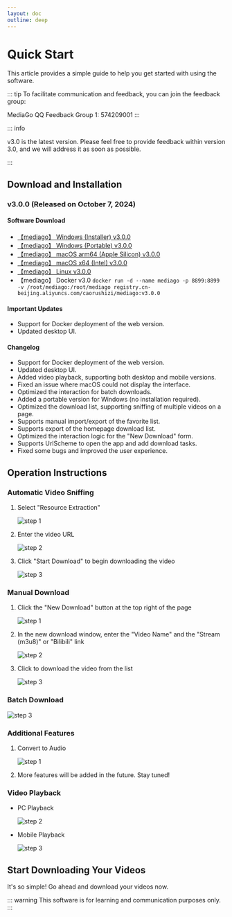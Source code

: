 ```yaml
---
layout: doc
outline: deep
---
```


# Quick Start

This article provides a simple guide to help you get started with using the software.

::: tip
To facilitate communication and feedback, you can join the feedback group:

MediaGo QQ Feedback Group 1: 574209001
:::

::: info

v3.0 is the latest version. Please feel free to provide feedback within version 3.0, and we will address it as soon as possible.

:::

## Download and Installation

### v3.0.0 (Released on October 7, 2024)

#### Software Download

- [【mediago】 Windows (Installer) v3.0.0](https://github.com/caorushizi/mediago/releases/download/v3.0.0/mediago-setup-win32-x64-3.0.0.exe)
- [【mediago】 Windows (Portable) v3.0.0](https://github.com/caorushizi/mediago/releases/download/v3.0.0/mediago-portable-win32-x64-3.0.0.exe)
- [【mediago】 macOS arm64 (Apple Silicon) v3.0.0](https://github.com/caorushizi/mediago/releases/download/v3.0.0/mediago-setup-darwin-arm64-3.0.0.dmg)
- [【mediago】 macOS x64 (Intel) v3.0.0](https://github.com/caorushizi/mediago/releases/download/v3.0.0/mediago-setup-darwin-x64-3.0.0.dmg)
- [【mediago】 Linux v3.0.0](https://github.com/caorushizi/mediago/releases/download/v3.0.0/mediago-setup-linux-amd64-3.0.0.deb)
- 【mediago】 Docker v3.0 `docker run -d --name mediago -p 8899:8899 -v /root/mediago:/root/mediago registry.cn-beijing.aliyuncs.com/caorushizi/mediago:v3.0.0`

#### Important Updates

- Support for Docker deployment of the web version.
- Updated desktop UI.

#### Changelog

- Support for Docker deployment of the web version.
- Updated desktop UI.
- Added video playback, supporting both desktop and mobile versions.
- Fixed an issue where macOS could not display the interface.
- Optimized the interaction for batch downloads.
- Added a portable version for Windows (no installation required).
- Optimized the download list, supporting sniffing of multiple videos on a page.
- Supports manual import/export of the favorite list.
- Supports export of the homepage download list.
- Optimized the interaction logic for the "New Download" form.
- Supports UrlScheme to open the app and add download tasks.
- Fixed some bugs and improved the user experience.

## Operation Instructions

### Automatic Video Sniffing

1. Select "Resource Extraction"

   ![step 1](../images/guides-step1.png)

2. Enter the video URL

   ![step 2](../images/guides-step2.png)

3. Click "Start Download" to begin downloading the video

   ![step 3](../images/guides-step3.png)

### Manual Download

1. Click the "New Download" button at the top right of the page

   ![step 1](../images/guides-step4.png)

2. In the new download window, enter the "Video Name" and the "Stream (m3u8)" or "Bilibili" link

   ![step 2](../images/guides-step5.png)

3. Click to download the video from the list

   ![step 3](../images/guides-step3.png)

### Batch Download

   ![step 3](../images/guides-step6.png)

### Additional Features

1. Convert to Audio

   ![step 1](../images/guides-step7.png)

2. More features will be added in the future. Stay tuned!

### Video Playback

- PC Playback

     ![step 2](../images/addition-step3.png)

- Mobile Playback

     ![step 3](../images/addition-step4.png)

## Start Downloading Your Videos

It's so simple! Go ahead and download your videos now.

::: warning
This software is for learning and communication purposes only.
:::
